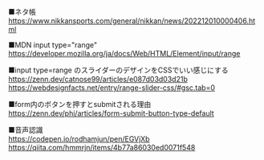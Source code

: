 




■ネタ帳  
https://www.nikkansports.com/general/nikkan/news/202212010000406.html

■MDN input type="range"  
https://developer.mozilla.org/ja/docs/Web/HTML/Element/input/range

■input type=range のスライダーのデザインをCSSでいい感じにする
https://zenn.dev/catnose99/articles/e087d03d03d21b
https://webdesignfacts.net/entry/range-slider-css/#gsc.tab=0


■form内のボタンを押すとsubmitされる理由  
https://zenn.dev/phi/articles/form-submit-button-type-default


■音声認識  
https://codepen.io/rodhamjun/pen/EGVjXb  
https://qiita.com/hmmrjn/items/4b77a86030ed0071f548

